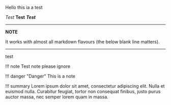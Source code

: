 Hello this ia a test

*Test* **Test** ***Test***





---
**NOTE**

It works with almost all markdown flavours (the below blank line matters).

---




test


!!! note
    Test note please ignore





!!! danger "Danger"
    This is a note






!!! summary
    Lorem ipsum dolor sit amet, consectetur adipiscing elit. Nulla et euismod
    nulla. Curabitur feugiat, tortor non consequat finibus, justo purus auctor
    massa, nec semper lorem quam in massa.
